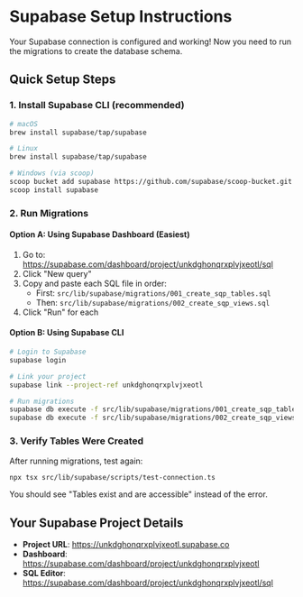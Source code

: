 # Supabase Setup Instructions

Your Supabase connection is configured and working! Now you need to run the migrations to create the database schema.

## Quick Setup Steps

### 1. Install Supabase CLI (recommended)

```bash
# macOS
brew install supabase/tap/supabase

# Linux
brew install supabase/tap/supabase

# Windows (via scoop)
scoop bucket add supabase https://github.com/supabase/scoop-bucket.git
scoop install supabase
```

### 2. Run Migrations

#### Option A: Using Supabase Dashboard (Easiest)

1. Go to: https://supabase.com/dashboard/project/unkdghonqrxplvjxeotl/sql
2. Click "New query"
3. Copy and paste each SQL file in order:
   - First: `src/lib/supabase/migrations/001_create_sqp_tables.sql`
   - Then: `src/lib/supabase/migrations/002_create_sqp_views.sql`
4. Click "Run" for each

#### Option B: Using Supabase CLI

```bash
# Login to Supabase
supabase login

# Link your project
supabase link --project-ref unkdghonqrxplvjxeotl

# Run migrations
supabase db execute -f src/lib/supabase/migrations/001_create_sqp_tables.sql
supabase db execute -f src/lib/supabase/migrations/002_create_sqp_views.sql
```

### 3. Verify Tables Were Created

After running migrations, test again:

```bash
npx tsx src/lib/supabase/scripts/test-connection.ts
```

You should see "Tables exist and are accessible" instead of the error.

## Your Supabase Project Details

- **Project URL**: https://unkdghonqrxplvjxeotl.supabase.co
- **Dashboard**: https://supabase.com/dashboard/project/unkdghonqrxplvjxeotl
- **SQL Editor**: https://supabase.com/dashboard/project/unkdghonqrxplvjxeotl/sql